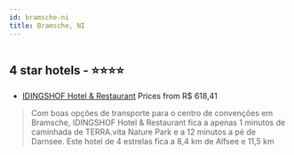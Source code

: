 ```yaml
---
id: bramsche-ni
title: Bramsche, NI
---
```


<center><img src="https://i.travelapi.com/hotels/2000000/1500000/1495200/1495168/ae5fa871_z.jpg" alt="" /></center>


##  4 star hotels - ⭐️⭐️⭐️⭐️

-    [IDINGSHOF Hotel & Restaurant](https://www.hurb.com/br/aud/https://www.hurb.com/br/hotelsamsche/idingshof-hotel-restaurant-HT-7V8K?cmp=18055) Prices from R$ 618,41
   > Com boas opções de transporte para o centro de convenções em Bramsche, IDINGSHOF Hotel & Restaurant fica a apenas 1 minutos de caminhada de TERRA.vita Nature Park e a 12 minutos a pé de Darnsee.  Este hotel de 4 estrelas fica a 8,4 km de Alfsee e 11,5 km 
